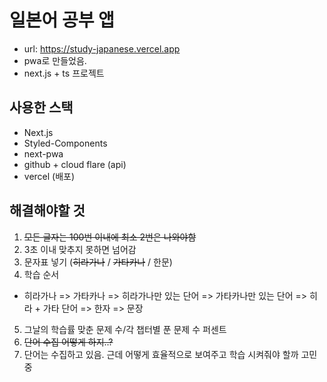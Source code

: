 # 일본어 공부 앱

- url: https://study-japanese.vercel.app
- pwa로 만들었음.
- next.js + ts 프로젝트

## 사용한 스택
- Next.js
- Styled-Components
- next-pwa
- github + cloud flare (api)
- vercel (배포)

## 해결해야할 것

1. ~~모든 글자는 100번 이내에 최소 2번은 나와야함~~
2. 3초 이내 맞추지 못하면 넘어감
3. 문자표 넣기 (~~히라가나~~ / ~~가타카나~~ / 한문)
4. 학습 순서

- 히라가나 => 가타카나 => 히라가나만 있는 단어 => 가타카나만 있는 단어 => 히라 + 가타 단어
  => 한자 => 문장

5. 그날의 학습률
   맞춘 문제 수/각 챕터별 푼 문제 수 퍼센트
6. ~~단어 수집 어떻게 하지..?~~
7. 단어는 수집하고 있음. 근데 어떻게 효율적으로 보여주고 학습 시켜줘야 할까 고민 중
